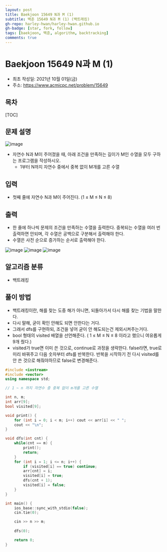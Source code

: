 ```yaml
---
layout: post
title: Baekjoon 15649 N과 M (1)
subtitle: 백준 15649 N과 M (1) (백트래킹)
gh-repo: harley-hwan/harley-hwan.github.io
gh-badge: [star, fork, follow]
tags: [baekjoon, 백준, algorithm, backtracking]
comments: true
---
```


# Baekjoon 15649 N과 M (1)

- 최초 작성일: 2021년 10월 01일(금)
- 주소: https://www.acmicpc.net/problem/15649

## 목차
[TOC]

## 문제 설명
![image](https://user-images.githubusercontent.com/68185569/135624015-d8abbc25-39c5-484b-acb6-2026a0a092f2.png)


- 자연수 N과 M이 주어졌을 때, 아래 조건을 만족하는 길이가 M인 수열을 모두 구하는 프로그램을 작성하시오.
  - 1부터 N까지 자연수 중에서 중복 없이 M개를 고른 수열

## 입력
- 첫째 줄에 자연수 N과 M이 주어진다. (1 ≤ M ≤ N ≤ 8)

## 출력

- 한 줄에 하나씩 문제의 조건을 만족하는 수열을 출력한다. 중복되는 수열을 여러 번 출력하면 안되며, 각 수열은 공백으로 구분해서 출력해야 한다.
- 수열은 사전 순으로 증가하는 순서로 출력해야 한다.

![image](https://user-images.githubusercontent.com/68185569/135624052-07c89af0-2d1b-4684-9a82-fe09603e734d.png)
![image](https://user-images.githubusercontent.com/68185569/135624074-1ac4e1ec-e008-4604-aa8e-ba4b782edc04.png)
![image](https://user-images.githubusercontent.com/68185569/135624104-64799464-1172-4908-8824-90f7235f9425.png)

## 알고리즘 분류

- 백트래킹

## 풀이 방법

- 백트래킹이란, 해를 찾는 도중 해가 아니면, 되돌아가서 다시 해를 찾는 기법을 말한다.
- 다시 말해, 굳이 확인 안해도 되면 안한다는 거다.
- 그래서 dfs를 구현하되, 조건을 넣어 굳이 안 해도되는건 제외시켜주는거다.
- bool 형태의 visited 배열을 선언해준다. ( 1 ≤ M ≤ N ≤ 8 이라고 했으니 여유롭게 9개 줬다.)
- visited가 true면 이미 쓴 것으로, continue로 과정을 생략한다. false라면, true로 미리 바꿔주고 다음 숫자부터 dfs를 반복한다. 반복을 시작하기 전 다시 visited를 안 쓴 것으로 해줘야하므로 false로 변경해준다.


```c++
#include <iostream>
#include <vector>
using namespace std;

// 1 ~ n 까지 자연수 중 중복 없이 m개를 고른 수열

int n, m;
int arr[9];
bool visited[9];

void print() {
    for (int i = 0; i < m; i++) cout << arr[i] << " ";
    cout << "\n";
}

void dfs(int cnt) {
    while(cnt == m) {
        print();
        return;
    }
    for (int i = 1; i <= n; i++) {
        if (visited[i] == true) continue;
        arr[cnt] = i;
        visited[i] = true;
        dfs(cnt + 1);
        visited[i] = false; 
    }
}

int main() {
    ios_base::sync_with_stdio(false);
    cin.tie(0);

    cin >> n >> m;
    
    dfs(0);

    return 0;
}
```


